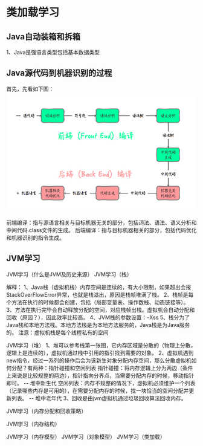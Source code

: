 # 类加载学习

## Java自动装箱和拆箱
1、Java是强语言类型包括基本数据类型

## Java源代码到机器识别的过程
首先，先看如下图：
![image](https://github.com/msqiao/study_java/blob/master/src/day19_11_12/QQ20180414-203816.png)

前端编译：指与源语言相关与目标机器无关的部分，包括词法、语法、语义分析和中间代码.class文件的生成。
后端编译：指与目标机器相关的部分，包括代码优化和机器识别的指令生成。

## JVM学习
JVM学习（什么是JVM及历史来源）
JVM学习（栈）


















解释：
1、Java栈（虚拟机栈）内存空间是连续的，有大小限制，如果超出会报StackOverFlowError异常，也就是栈溢出，原因是栈帧堆满了栈。
2、栈帧是每个方法在执行的时候都会创建，包括（局部变量表、操作数栈、动态链接等）。
3、方法在执行完毕会自动释放分配的空间，对应栈帧出栈。虚拟机会自动分配和回收（原因？），因此效率比较高。
4、JVM栈的参数设置：-Xss
5、栈分为了Java栈和本地方法栈。本地方法栈是为本地方法服务的，Java栈是为Java服务的。
注意：虚拟机栈是每个线程私有的空间

JVM学习（堆）
1、堆可以参考栈第一张图，它内存区域是分散的（物理上分散，逻辑上是连续的），虚拟机通过栈中引用的指引找到需要的对象。
2、虚拟机遇到new指令，经过一系列的操作后会为该新生对象分配内存空间，那么分散虚拟机如何分配？有两种：指针碰撞和空闲列表
指针碰撞：将内存逻辑上分为两边（条件上来说是比较规整的两边），指针指向分界点，当需要分配内存的时候，移动指针即可。  -- 堆中新生代
空闲列表：内存不规整的情况下，虚拟机必须维护一个列表（记录哪些内存是可用的），在需要分配内存的时候，找一块恰当的空间分配并更新列表。  -- 堆中老年代
3、回收是由jvm虚拟机通过垃圾回收算法回收内存。

JVM学习（内存分配和回收策略）

JVM学习（内存结构）


JVM学习（内存模型）
JVM学习（对象模型）
JVM学习（类加载）
